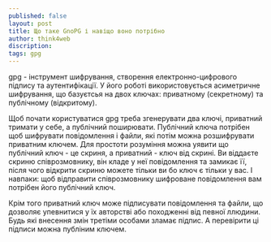 ```yaml
---
published: false
layout: post
title: Що таке GnoPG і навіщо воно потрібно 
author: think4web
discription:
tags: gpg
---
```


gpg - інструмент шифрування, створення електронно-цифрового підпису та аутентифікації. У його роботі використовується асиметричне шифрування, що базуєтсья на двох ключах: приватному (секретному) та публічному (відкритому). 

Щоб почати користуватися gpg треба згенерувати два ключі, приватний тримати у себе, а публічний поширювати. Публічний ключа потрібен щоб шифрувати повідомлення і файли, які потім можна розшифрувати приватним ключем. Для простоти розуміння можна уявити що публічний ключ - це скриня, а приватний - ключ від скрині. Ви віддаєте скриню співрозмовнику, він кладе у неї повідомлення та замикає її, після чого відкрити скриню можете тільки ви бо ключ є тільки у вас. І навпаки: щоб відправити співрозмовнику шифроване повідомлення вам потрібен його публічний ключ.

Крім того приватний ключ може підписувати повідомлення та файли, що дозволяє упевнитися у їх авторстві або походженні від певної ллюдини. Будь які внесення змін третіми особами зламає підпис. А перевірити ці підписи можна публіним ключем.
